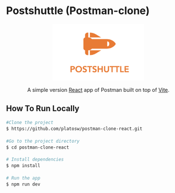 # Postshuttle (Postman-clone)

<p align="center">
<a href="https://remarkable-marigold-0f4e03.netlify.app/"><img src="postshuttleimage.png" width="250px"></a>
</p>
<div align="center">
A simple version <a href="http://reactjs.org" target="_blank">React</a> app of Postman built on top of <a href="https://vitejs.dev/" target="-blank">Vite</a>.
</div>

## How To Run Locally
```bash
#Clone the project
$ https://github.com/platosw/postman-clone-react.git

#Go to the project directory
$ cd postman-clone-react

# Install dependencies
$ npm install

# Run the app
$ npm run dev
```
